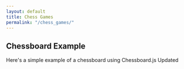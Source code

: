 ```yaml
---
layout: default
title: Chess Games
permalink: "/chess_games/"
---
```


## Chessboard Example

Here's a simple example of a chessboard using Chessboard.js
Updated

<!-- Add Chessboard.js script -->
<script src="https://cdnjs.cloudflare.com/ajax/libs/chessboard.js/1.0.0/chessboard.min.js"></script>

<div id="board" style="width: 400px;"></div>

<script>
// Initialize the chessboard
const board = Chessboard("board", "start");
</script>
